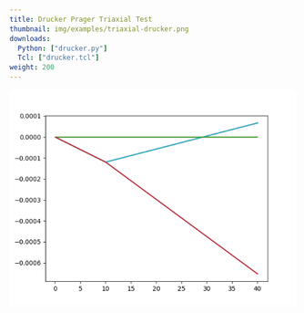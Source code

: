 ```yaml
---
title: Drucker Prager Triaxial Test
thumbnail: img/examples/triaxial-drucker.png
downloads:
  Python: ["drucker.py"]
  Tcl: ["drucker.tcl"]
weight: 200
---
```


![Displacements over time](img/u.png)

